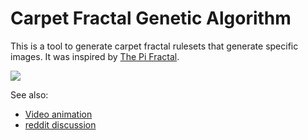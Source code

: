 # Carpet Fractal Genetic Algorithm

This is a tool to generate carpet fractal rulesets that generate specific
images. It was inspired by [The Pi Fractal][pi].

![](https://i.imgur.com/GbJVk74.png)

See also:

* [Video animation][video]
* [reddit discussion][reddit]

[pi]: https://friendlyfieldsandopenmaps.com/2017/09/18/the-pi-fractal/
[video]: http://nullprogram.com/video/?v=reddit273-2
[reddit]: https://redd.it/70vzlx
